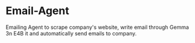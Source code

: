 # Email-Agent
Emailing Agent to scrape company's website, write email through Gemma 3n E4B it and automatically send emails to company.
